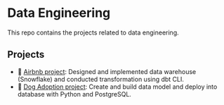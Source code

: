 # Data Engineering

This repo contains the projects related to data engineering.

## Projects

- 🏡 [Airbnb project](https://github.com/katiehuangx/data-engineering/tree/main/Airbnb%20Project): Designed and implemented data warehouse (Snowflake) and conducted transformation using dbt CLI.
- 🐶 [Dog Adoption project](https://github.com/katiehuangx/data-engineering/tree/main/Dog%20Adoption): Create and build data model and deploy into database with Python and PostgreSQL.
